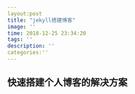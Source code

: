 ```yaml
---
layout:post
title: "jekyll搭建博客"
image: ''
time: 2018-12-25 23:34:20
tags: ''
description: ''
categories:''
---
```

## 快速搭建个人博客的解决方案